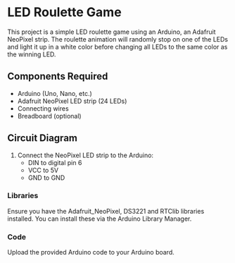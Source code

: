 # LED Roulette Game

This project is a simple LED roulette game using an Arduino, an Adafruit NeoPixel strip. The roulette animation will randomly stop on one of the LEDs and light it up in a white color before changing all LEDs to the same color as the winning LED.

## Components Required

- Arduino (Uno, Nano, etc.)
- Adafruit NeoPixel LED strip (24 LEDs)
- Connecting wires
- Breadboard (optional)

## Circuit Diagram

1. Connect the NeoPixel LED strip to the Arduino:
   - DIN to digital pin 6
   - VCC to 5V
   - GND to GND

### Libraries

Ensure you have the Adafruit_NeoPixel, DS3221 and RTClib libraries installed. You can install these via the Arduino Library Manager.

### Code

Upload the provided Arduino code to your Arduino board.
